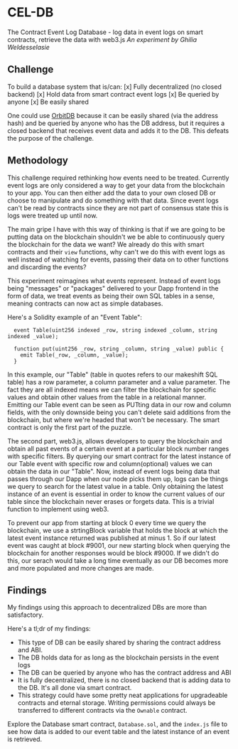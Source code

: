 # CEL-DB
The Contract Event Log Database - log data in event logs on smart contracts, retrieve the data with web3.js
*An experiment by Ghilia Weldesselasie*

## Challenge

To build a database system that is/can:
[x] Fully decentralized (no closed backend)
[x] Hold data from smart contract event logs
[x] Be queried by anyone
[x] Be easily shared

One could use [OrbitDB](https://github.com/orbitdb/orbit-db) because it can be easily shared (via the address hash) and be queried by anyone who has the DB address, but it requires a closed backend that receives event data and adds it to the DB. This defeats the purpose of the challenge.

## Methodology

This challenge required rethinking how events need to be treated. Currently event logs are only considered a way to get your data from the blockchain to your app. You can then either add the data to your own closed DB or choose to manipulate and do something with that data. Since event logs can't be read by contracts since they are not part of consensus state this is logs were treated up until now.

The main gripe I have with this way of thinking is that if we are going to be putting data on the blockchain shouldn't we be able to continuously query the blockchain for the data we want? We already do this with smart contracts and their `view` functions, why can't we do this with event logs as well instead of watching for events, passing their data on to other functions and discarding the events?

This experiment reimagines what events represent. Instead of event logs being "messages" or "packages" delivered to your Dapp frontend in the form of data, we treat events as being their own SQL tables in a sense, meaning contracts can now act as simple databases.

Here's a Solidity example of an "Event Table":
```
  event Table(uint256 indexed _row, string indexed _column, string indexed _value);

  function put(uint256 _row, string _column, string _value) public {
    emit Table(_row, _column, _value);
  }
```
In this example, our "Table" (table in quotes refers to our makeshift SQL table) has a row parameter, a column parameter and a value parameter. The fact they are all indexed means we can filter the blockchain for specific values and obtain other values from the table in a relational manner. Emitting our Table event can be seen as PUTting data in our row and column fields, with the only downside being you can't delete said additions from the blockchain, but where we're headed that won't be necessary. The smart contract is only the first part of the puzzle.

The second part, web3.js, allows developers to query the blockchain and obtain all past events of a certain event at a particular block number ranges with specific filters. By querying our smart contract for the latest instance of our Table event with specific row and column(optional) values we can obtain the data in our "Table". Now, instead of event logs being data that passes through our Dapp when our node picks them up, logs can be things we query to search for the latest value in a table. Only obtaining the latest instance of an event is essential in order to know the current values of our table since the blockchain never erases or forgets data. This is a trivial function to implement using web3.

To prevent our app from starting at block 0 every time we query the blockchain, we use a strtingBlock variable that holds the block at which the latest event instance returned was published at minus 1. So if our latest event was caught at block #9001, our new starting block when querying the blockchain for another responses would be block #9000. If we didn't do this, our serach would take a long time eventually as our DB becomes more and more populated and more changes are made.

## Findings

My findings using this approach to decentralized DBs are more than satisfactory.

Here's a tl;dr of my findings:

- This type of DB can be easily shared by sharing the contract address and ABI.
- The DB holds data for as long as the blockchain persists in the event logs
- The DB can be queried by anyone who has the contract address and ABI
- It is fully decentralized, there is no closed backend that is adding data to the DB. It's all done via smart contract.
- This strategy could have some pretty neat applications for upgradeable contracts and eternal storage. Writing permissions could always be transferred to different contracts via the `Ownable` contract.

Explore the Database smart contract, `Database.sol`, and the `index.js` file to see how data is added to our event table and the latest instance of an event is retrieved.
